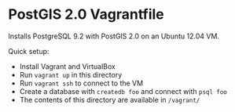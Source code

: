 PostGIS 2.0 Vagrantfile
===
Installs PostgreSQL 9.2 with PostGIS 2.0 on an Ubuntu 12.04 VM.

Quick setup:
 * Install Vagrant and VirtualBox
 * Run `vagrant up` in this directory
 * Run `vagrant ssh` to connect to the VM
 * Create a database with `createdb foo` and connect with `psql foo`
 * The contents of this directory are available in `/vagrant/`
